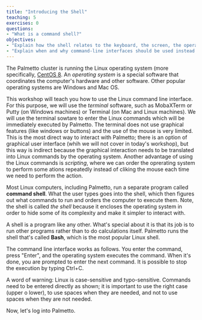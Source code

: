 ```yaml
---
title: "Introducing the Shell"
teaching: 5
exercises: 0
questions:
- "What is a command shell?"
objectives:
- "Explain how the shell relates to the keyboard, the screen, the operating system, and users' programs."
- "Explain when and why command-line interfaces should be used instead of graphical interfaces."
---
```




The Palmetto cluster is running the Linux operating system (more specifically, [CentOS 8](https://www.centos.org/). An *operating system* is a special software that coordinates the computer's hardware and other software. Other popular operating systems are Windows and Mac OS. 

This workshop will teach you how to use the Linux command line interface. For this purpose, we will use the *terminal* software, such as MobaXTerm or Putty (on Windows machines) or Terminal (on Mac and Linux machines). We will use the terminal sowtare to enter the Linux commands which will be immediately executed by Palmetto. The terminal does not use graphical features (like windows or buttons) and the use of the mouse is very limited. This is the most direct way to interact with Palmetto; there is an option of graphical user interface (whih we will not cover in today's workshop), but this way is indirect because the graphical interaction needs to be translated into Linux commands by the operating system. Another advantage of using the Linux commands is *scripting*, where we can order the oprerating system to perform some ations repeatedly instead of cliking the mouse each time we need to perform the action.    

Most Linux computers, including Palmetto, run a separate program called **command shell**.
What the user types goes into the shell,
which then figures out what commands to run and orders the computer to execute them. Note, the shell is called *the shell* because it encloses the operating system in order to hide some of its complexity and make it simpler to interact with.

A shell is a program like any other.
What's special about it is that its job is to run other programs
rather than to do calculations itself.
Palmetto runs the shell that's called **Bash**, which is the most popular Linux shell.


The command line interface works as follows. You enter the command, press "Enter", and the operating system executes the command. When it's done, you are prompted to enter the next command. It is possible to stop the execution by typing Ctrl+C.

A word of warning: Linux is case-sensitive and typo-sensitive. Commands need to be entered directly as shown; it is important to use the right case (upper o lower), to use spaces when they are needed, and not to use spaces when they are not needed.

Now, let's log into Palmetto.


